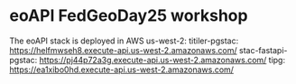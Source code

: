 # eoAPI FedGeoDay25 workshop

The eoAPI stack is deployed in AWS us-west-2:
titiler-pgstac: <https://helfmwseh8.execute-api.us-west-2.amazonaws.com/>
stac-fastapi-pgstac: <https://pj44p72a3g.execute-api.us-west-2.amazonaws.com/>
tipg: <https://ea1xibo0hd.execute-api.us-west-2.amazonaws.com/>

